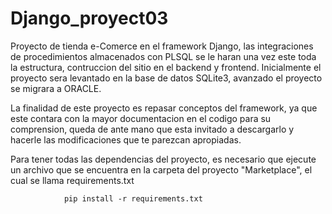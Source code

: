 # Django_proyect03

Proyecto de tienda e-Comerce en el framework Django, las integraciones de procedimientos almacenados con PLSQL se le haran una vez este toda la estructura,  contruccion del sitio en el backend y frontend. Inicialmente el proyecto sera levantado en la base de datos SQLite3, avanzado el proyecto se migrara a ORACLE.

La finalidad de este proyecto es repasar conceptos del framework, ya que este contara con la mayor documentacion en el codigo para su comprension, queda de ante mano que esta invitado a descargarlo y hacerle las modificaciones que te parezcan apropiadas.

Para tener todas las dependencias del proyecto, es necesario que ejecute un archivo que se encuentra en la carpeta del proyecto "Marketplace", el cual se llama requirements.txt


                pip install -r requirements.txt